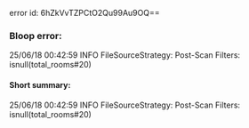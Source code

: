 error id: 6hZkVvTZPCtO2Qu99Au9OQ==
### Bloop error:

25/06/18 00:42:59 INFO FileSourceStrategy: Post-Scan Filters: isnull(total_rooms#20)
#### Short summary: 

25/06/18 00:42:59 INFO FileSourceStrategy: Post-Scan Filters: isnull(total_rooms#20)